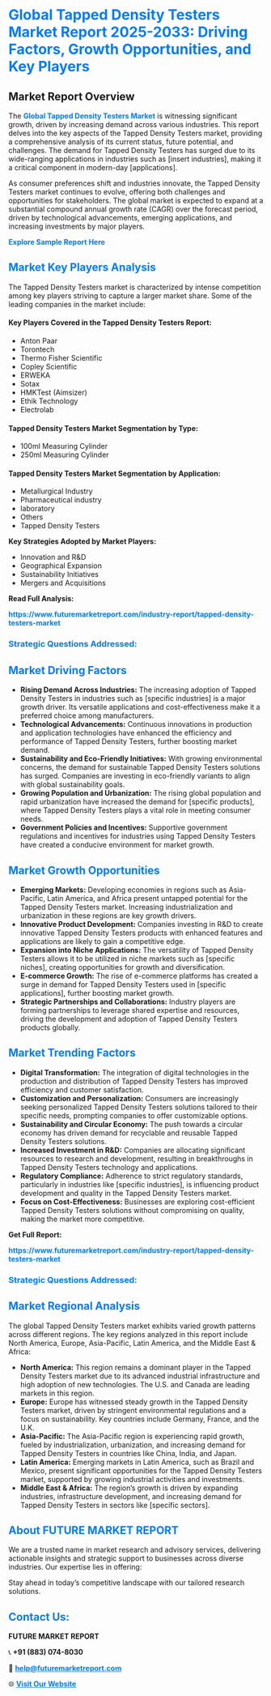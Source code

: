 <h1 style="color: #007BFF;">Global Tapped Density Testers Market Report 2025-2033: Driving Factors, Growth Opportunities, and Key Players</h1>

<section id="overview">
<h2>Market Report Overview</h2>
<p>The <a href="https://www.futuremarketreport.com/industry-report/tapped-density-testers-market" style="color: #007BFF; text-decoration: none;"><strong>Global Tapped Density Testers Market</strong></a> is witnessing significant growth, driven by increasing demand across various industries. This report delves into the key aspects of the Tapped Density Testers market, providing a comprehensive analysis of its current status, future potential, and challenges. The demand for Tapped Density Testers has surged due to its wide-ranging applications in industries such as [insert industries], making it a critical component in modern-day [applications].</p>
<p>As consumer preferences shift and industries innovate, the Tapped Density Testers market continues to evolve, offering both challenges and opportunities for stakeholders. The global market is expected to expand at a substantial compound annual growth rate (CAGR) over the forecast period, driven by technological advancements, emerging applications, and increasing investments by major players.</p>
</section>

<section id="overview">
<p><a href="https://www.futuremarketreport.com/request-sample/reportId=119901" style="color: #007BFF; text-decoration: none;"><strong>Explore Sample Report Here</strong></a></p>
</section>

<section id="key-players">
<h2 style="color: #007BFF;">Market Key Players Analysis</h2>
<p>The Tapped Density Testers market is characterized by intense competition among key players striving to capture a larger market share. Some of the leading companies in the market include:</p>
<h4>Key Players Covered in the Tapped Density Testers Report:</h4>
<ul><li>Anton Paar</li><li>Torontech</li><li>Thermo Fisher Scientific</li><li>Copley Scientific</li><li>ERWEKA</li><li>Sotax</li><li>HMKTest (Aimsizer)</li><li>Ethik Technology</li><li>Electrolab</li></ul>
<h4>Tapped Density Testers Market Segmentation by Type:</h4>
<ul><li>100ml Measuring Cylinder</li><li>250ml Measuring Cylinder</li></ul>

<h4>Tapped Density Testers Market Segmentation by Application:</h4>
<ul><li>Metallurgical Industry</li><li>Pharmaceutical industry</li><li>laboratory</li><li>Others</li><li>Tapped Density Testers</li></ul>
<p><strong>Key Strategies Adopted by Market Players:</strong></p>
<ul>
<li>Innovation and R&D</li>
<li>Geographical Expansion</li>
<li>Sustainability Initiatives</li>
<li>Mergers and Acquisitions</li>
</ul>
</section>

<section>
<p><strong>Read Full Analysis: </strong></p><a href="https://www.futuremarketreport.com/industry-report/tapped-density-testers-market" style="color: #007BFF; text-decoration: none;"><strong>https://www.futuremarketreport.com/industry-report/tapped-density-testers-market</strong></a>
<h3 style="color: #007BFF;">Strategic Questions Addressed:</h3>
</section>

<section id="driving-factors">
<h2 style="color: #007BFF;">Market Driving Factors</h2>
<ul>
<li><strong>Rising Demand Across Industries:</strong> The increasing adoption of Tapped Density Testers in industries such as [specific industries] is a major growth driver. Its versatile applications and cost-effectiveness make it a preferred choice among manufacturers.</li>
<li><strong>Technological Advancements:</strong> Continuous innovations in production and application technologies have enhanced the efficiency and performance of Tapped Density Testers, further boosting market demand.</li>
<li><strong>Sustainability and Eco-Friendly Initiatives:</strong> With growing environmental concerns, the demand for sustainable Tapped Density Testers solutions has surged. Companies are investing in eco-friendly variants to align with global sustainability goals.</li>
<li><strong>Growing Population and Urbanization:</strong> The rising global population and rapid urbanization have increased the demand for [specific products], where Tapped Density Testers plays a vital role in meeting consumer needs.</li>
<li><strong>Government Policies and Incentives:</strong> Supportive government regulations and incentives for industries using Tapped Density Testers have created a conducive environment for market growth.</li>
</ul>
</section>

<section id="growth-opportunities">
<h2 style="color: #007BFF;">Market Growth Opportunities</h2>
<ul>
<li><strong>Emerging Markets:</strong> Developing economies in regions such as Asia-Pacific, Latin America, and Africa present untapped potential for the Tapped Density Testers market. Increasing industrialization and urbanization in these regions are key growth drivers.</li>
<li><strong>Innovative Product Development:</strong> Companies investing in R&D to create innovative Tapped Density Testers products with enhanced features and applications are likely to gain a competitive edge.</li>
<li><strong>Expansion into Niche Applications:</strong> The versatility of Tapped Density Testers allows it to be utilized in niche markets such as [specific niches], creating opportunities for growth and diversification.</li>
<li><strong>E-commerce Growth:</strong> The rise of e-commerce platforms has created a surge in demand for Tapped Density Testers used in [specific applications], further boosting market growth.</li>
<li><strong>Strategic Partnerships and Collaborations:</strong> Industry players are forming partnerships to leverage shared expertise and resources, driving the development and adoption of Tapped Density Testers products globally.</li>
</ul>
</section>

<section id="trending-factors">
<h2 style="color: #007BFF;">Market Trending Factors</h2>
<ul>
<li><strong>Digital Transformation:</strong> The integration of digital technologies in the production and distribution of Tapped Density Testers has improved efficiency and customer satisfaction.</li>
<li><strong>Customization and Personalization:</strong> Consumers are increasingly seeking personalized Tapped Density Testers solutions tailored to their specific needs, prompting companies to offer customizable options.</li>
<li><strong>Sustainability and Circular Economy:</strong> The push towards a circular economy has driven demand for recyclable and reusable Tapped Density Testers solutions.</li>
<li><strong>Increased Investment in R&D:</strong> Companies are allocating significant resources to research and development, resulting in breakthroughs in Tapped Density Testers technology and applications.</li>
<li><strong>Regulatory Compliance:</strong> Adherence to strict regulatory standards, particularly in industries like [specific industries], is influencing product development and quality in the Tapped Density Testers market.</li>
<li><strong>Focus on Cost-Effectiveness:</strong> Businesses are exploring cost-efficient Tapped Density Testers solutions without compromising on quality, making the market more competitive.</li>
</ul>
</section>

<section>
<p><strong>Get Full Report: </strong></p><a href="https://www.futuremarketreport.com/industry-report/tapped-density-testers-market" style="color: #007BFF; text-decoration: none;"><strong>https://www.futuremarketreport.com/industry-report/tapped-density-testers-market</strong></a>
<h3 style="color: #007BFF;">Strategic Questions Addressed:</h3>
</section>


<section id="regional-analysis">
<h2 style="color: #007BFF;">Market Regional Analysis</h2>
<p>The global Tapped Density Testers market exhibits varied growth patterns across different regions. The key regions analyzed in this report include North America, Europe, Asia-Pacific, Latin America, and the Middle East & Africa:</p>
<ul>
<li><strong>North America:</strong> This region remains a dominant player in the Tapped Density Testers market due to its advanced industrial infrastructure and high adoption of new technologies. The U.S. and Canada are leading markets in this region.</li>
<li><strong>Europe:</strong> Europe has witnessed steady growth in the Tapped Density Testers market, driven by stringent environmental regulations and a focus on sustainability. Key countries include Germany, France, and the U.K.</li>
<li><strong>Asia-Pacific:</strong> The Asia-Pacific region is experiencing rapid growth, fueled by industrialization, urbanization, and increasing demand for Tapped Density Testers in countries like China, India, and Japan.</li>
<li><strong>Latin America:</strong> Emerging markets in Latin America, such as Brazil and Mexico, present significant opportunities for the Tapped Density Testers market, supported by growing industrial activities and investments.</li>
<li><strong>Middle East & Africa:</strong> The region’s growth is driven by expanding industries, infrastructure development, and increasing demand for Tapped Density Testers in sectors like [specific sectors].</li>
</ul>
</section>

<footer>
<h2 style="color: #007BFF;">About FUTURE MARKET REPORT</h2>
<p>We are a trusted name in market research and advisory services, delivering actionable insights and strategic support to businesses across diverse industries. Our expertise lies in offering:</p>

<p>Stay ahead in today’s competitive landscape with our tailored research solutions.</p>

<h2 style="color: #007BFF;">Contact Us:</h2>
<p><strong>FUTURE MARKET REPORT</strong></p>
<p>📞 <strong>+91 (883) 074-8030</strong></p>
<p>📧 <strong><a href="mailto:help@futuremarketreport.com" style="color: #007BFF;">help@futuremarketreport.com</a></strong></p>
<p>🌐 <strong><a href="https://www.futuremarketreport.com/" style="color: #007BFF;">Visit Our Website</a></strong></p>
</footer>
